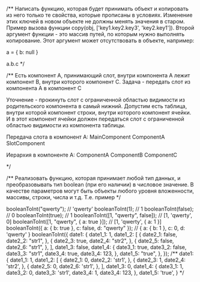 /**
Написать функцию, которая будет принимать объект и копировать из него только те свойства, 
которые прописаны в условиях. Изменение этих ключей в новом объекте не должны менять значения в старом. 
Пример вызова функции copy(obj, ['key1.key2.key3', 'key2.key1']).
Второй аргумент функции - это массив путей, по которым нужно выполнять копирование. 
Этот аргумент может отсутствовать в объекте, например:

a = {
b: null
}

a.b.c
*/

/**
Есть компонент A, принимающий слот, внутри компонента A лежит компонент B, внутри которого компонент C. Задача - передать слот из компонента A в компонент C

Уточнение - прокинуть слот с ограниченной областью видимости из родительского компонента в самый нижний.
Допустим есть таблица, внутри которой компонент строки, внутри которого компонент ячейки.
И в этот компонент ячейки должен передаться слот с ограниченной областью видимости из компонента таблицы.

Передача слота в компонент A:
MainComponent
	ComponentA
		SlotComponent

Иерархия в компоненте A:
ComponentA
	ComponentB
		ComponentC

*/

/**
Реализовать функцию, которая принимает любой тип данных, и преобразовывать тип boolean (при его наличии) в числовое значение.
В качестве параметров могут быть объекты любого уровня вложенности, массивы, строки, числа и т.д.
Т.е. пример
*/

booleanToInt("qwerty"); // 'qwerty'
booleanToInt(1); // 1
booleanToInt(false); // 0
booleanToInt(true); // 1
booleanToInt([1, "qwerty", false]); // [1, 'qwerty', 0]
booleanToInt([1, "qwerty", { a: true }]); // [1, 'qwerty', { a: 1 }]
booleanToInt({ a: { b: true }, c: false, d: "qwerty" }); // { a: { b: 1 }, c: 0, d: 'qwerty' }
booleanToInt({
  date1: {
    date1_1: 1,
    date1_2: [
      {
        date2_1: false,
        date2_2: "str1",
      },
      {
        date2_3: true,
        date2_4: "str2",
      },
      {
        date2_5: false,
        date2_6: "str1",
      },
    ],
    date1_3: false,
    date1_4: {
      date3_1: true,
      date3_2: false,
      date3_3: "str1",
      date3_4: true,
      date3_4: 123,
    },
    date1_5: "true",
  },
});
/**
  date1: {
    date1_1: 1,
    date1_2: [
      {
        date2_1: 0,
        date2_2: 'str1',
      },
      {
        date2_3: 1,
        date2_4: 'str2',
      },
      {
        date2_5: 0,
        date2_6: 'str1',
      },
    ],
    date1_3: 0,
    date1_4: {
      date3_1: 1,
      date3_2: 0,
      date3_3: 'str1',
      date3_4: 1,
      date3_4: 123,
    },
    date1_5: 'true',
  }
  */

